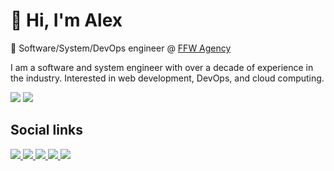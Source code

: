 # 👋 Hi, I'm Alex

🦍 Software/System/DevOps engineer @ [FFW Agency](https://ffwagency.com)

I am a software and system engineer with over a decade of experience in the industry. Interested in web development, DevOps, and cloud computing.

<img src="https://github-readme-stats.vercel.app/api?username=alexander-danilenko&count_private=true&show_icons=true&include_all_commits=true" />

<img src="https://github-profile-trophy.vercel.app/?username=alexander-danilenko&margin-w=18&margin-h=18&column=4" />

## Social links

<a href="https://www.linkedin.com/in/alexander-danilenko/" target="_blank">
   <img src="https://img.shields.io/badge/Linkedin-0e76a8.svg?style=for-the-badge&classes=inline&logo=linkedin" />
</a>
<a href="https://github.com/alexander-danilenko" target="_blank">
   <img src="https://img.shields.io/badge/github-000000.svg?style=for-the-badge&classes=inline&logo=github" />
</a>
<a href="https://gitlab.com/alexander-danilenko" target="_blank">
   <img src="https://img.shields.io/badge/gitlab-fc6d27.svg?style=for-the-badge&classes=inline&logo=gitlab" />
</a>
<a href="https://www.drupal.org/u/alexander_danilenko">
   <img src="https://img.shields.io/badge/drupal-25aae1.svg?style=for-the-badge&classes=inline&logo=drupal" />
</a>
<a href="https://www.youtube.com/watch?v=dQw4w9WgXcQ" target="_blank">
   <img src="https://img.shields.io/badge/instagram-ffdc80.svg?style=for-the-badge&classes=inline&logo=instagram" />
</a>

